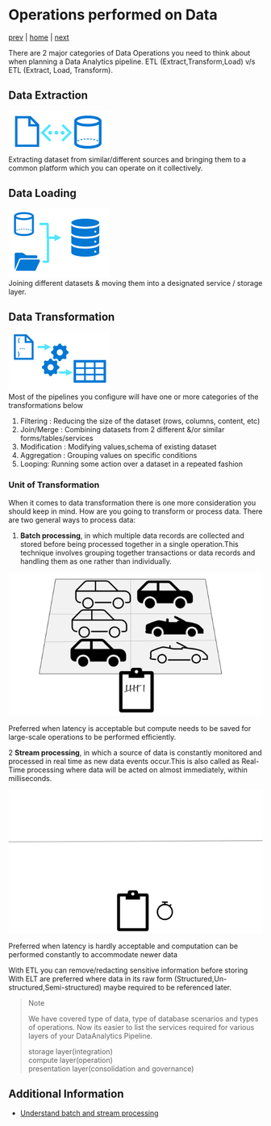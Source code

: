 # Operations performed on Data

[prev](./typeofdata.md) | [home](./introduction.md)  | [next](./splitofdata1.md)

There are 2 major categories of Data Operations you need to think about when planning a Data Analytics pipeline. ETL (Extract,Transform,Load) v/s ETL (Extract, Load, Transform).

## Data Extraction

![DataExtraction](/images/ExtractionIcon.png)</br>
Extracting dataset from similar/different sources and bringing them to a common platform which you can operate on it collectively.

## Data Loading

![DataConsolidation](/images/ConsolidationIcon.png)</br>
Joining different datasets & moving them into a designated service / storage layer.

## Data Transformation

![DataTransformation](/images/TransformationIcon.png)</br>
 Most of the pipelines you configure will have one or more categories of the transformations below

1. Filtering : Reducing the size of the dataset (rows, columns, content, etc)
1. Join/Merge : Combining datasets from 2 different &/or similar forms/tables/services
1. Modification : Modifying values,schema of existing dataset
1. Aggregation : Grouping values on specific conditions
1. Looping: Running some action over a dataset in a repeated fashion

### Unit of Transformation

When it comes to data transformation there is one more consideration you should keep in mind. How are you going to transform or process data.  There are two general ways to process data:

1. **Batch processing**, in which multiple data records are collected and stored before being processed together in a single operation.This technique involves grouping together transactions or data records and handling them as one rather than individually.

![BatchProcessing](/images/BatchProcessing.png)

Preferred when latency is acceptable but compute needs to be saved for large-scale operations to be performed efficiently.

2 **Stream processing**, in which a source of data is constantly monitored and processed in real time as new data events occur.This is also called as Real-Time processing where data will be acted on almost immediately, within milliseconds.

![StreamProcessing](/images/StreamProcessing.gif)

Preferred when latency is hardly acceptable and computation can be performed constantly to accommodate newer data

With ETL you can remove/redacting sensitive information before storing
With ELT are preferred where data in its raw form (Structured,Un-structured,Semi-structured) maybe required to be referenced later.

>Note
>
>We have covered type of data, type of database scenarios and types of operations. Now its easier to list the services required for various layers of your DataAnalytics Pipeline.
>
> storage layer(integration) </br>
> compute layer(operation)</br>
> presentation layer(consolidation and governance)</br>

## Additional Information

- [Understand batch and stream processing](https://learn.microsoft.com/training/modules/explore-fundamentals-stream-processing/2-batch-stream)
